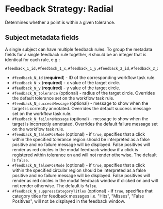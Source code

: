 # Feedback Strategy: Radial

Determines whether a point is within a given tolerance.

## Subject metadata fields

A single subject can have multiple feedback rules. To group the metadata fields for a single feedback rule together, `N` should be an integer that is identical for each rule, e.g.:

```
#feedback_1_id,#feedback_1_x,#feedback_1_y,#feedback_2_id,#feedback_2_x,#feedback_2_y...
```

- `#feedback_N_id` (**required**) - ID of the corresponding workflow task rule.
- `#feedback_N_x` (**required**) - x value of the target circle.
- `#feedback_N_y` (**required**) - y value of the target circle.
- `#feedback_N_tolerance` (optional) - radius of the target circle. Overrides the default tolerance set on the workflow task rule.
- `#feedback_N_successMessage` (optional) - message to show when the target is correctly annotated. Overrides the default success message set on the workflow task rule.
- `#feedback_N_failureMessage` (optional) - message to show when the target is incorrectly annotated. Overrides the default failure message set on the workflow task rule.
- `#feedback_N_falsePosMode` (optional) - if `true`, specifies that a click within the specified tolerance region should be interpreted as a false positive and no failure message will be displayed. False positives will render as red circles in the modal feedback window if a click is registered within tolerance on and will not render otherwise. The default is `false`.
- `#feedback_N_falsePosMode` (optional) - if `true`, specifies that a click within the specified circular region should be interpreted as a false positive and no failure message will be displayed. False positives will render as red circles in the modal feedback window if clicked on and will not render otherwise. The default is `false`.
- `#feedback_N_suppressCategoryTitles` (optional) - if `true`, specifies that category titles for feedback messages i.e. "Hits", "Misses", "False Positives", will not be displayed in the feedback window.
